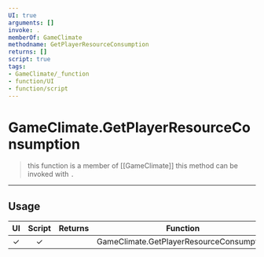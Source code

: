 ```yaml
---
UI: true
arguments: []
invoke: .
memberOf: GameClimate
methodname: GetPlayerResourceConsumption
returns: []
script: true
tags:
- GameClimate/_function
- function/UI
- function/script
---
```

# GameClimate.GetPlayerResourceConsumption
> this function is a member of [[GameClimate]]
> this method can be invoked with `.`
-----
## Usage
|  UI | Script | Returns | Function | Arguments |
|:---:|:------:|-------:|:--------:|:---------|
|✓|✓||GameClimate.GetPlayerResourceConsumption||
